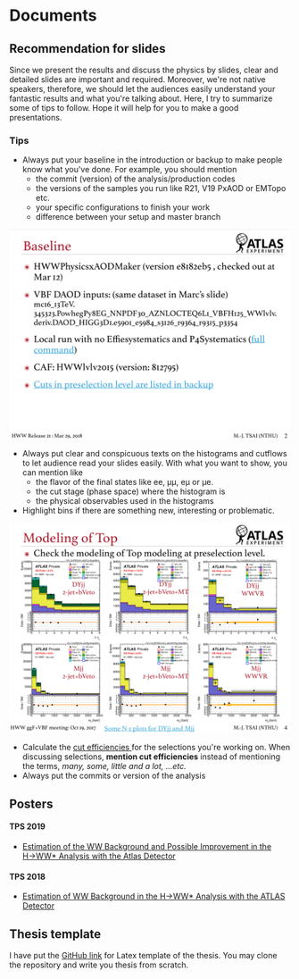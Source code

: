 # Documents

## Recommendation for slides

Since we present the results and discuss the physics by slides, clear and detailed slides are important and required. Moreover, we're not native speakers, therefore, we should let the audiences easily understand your fantastic results and what you're talking about. Here, I try to summarize some of tips to follow. Hope it will help for you to make a good presentations. 

### Tips

* Always put your baseline in the introduction or backup to make people know what you've done. For example, you should mention
  * the commit \(version\) of the analysis/production codes
  * the versions of the samples you run like R21, V19 PxAOD or EMTopo etc. 
  * your specific configurations to finish your work
  * difference between your setup and master branch

![An example about baseline page](../.gitbook/assets/ying-mu-kuai-zhao-20190609-xia-wu-7.17.10.png)

* Always put clear and conspicuous texts on the histograms and cutflows to let audience read your slides easily. With what you want to show, you can mention like
  * the flavor of the final states like ee, μμ, eμ or μe. 
  * the cut stage \(phase space\) where the histogram is
  * the physical observables used in the histograms
* Highlight bins if there are something new, interesting or problematic.

![An example about presenting histograms](../.gitbook/assets/ying-mu-kuai-zhao-20190609-xia-wu-7.21.25.png)

* Calculate the [cut efficiencies ](../physics_analysis/jargons.md#analysis)for the selections you're working on. When discussing selections, **mention cut efficiencies** instead of mentioning the terms, _many, some, little and a lot, ...etc._
* Always put the commits or version of the analysis

## Posters

#### TPS 2019

* [Estimation of the WW Background and Possible Improvement in the H→WW\* Analysis with the Atlas Detector](https://drive.google.com/file/d/14xImdVBoQZHqFIZdcodx_E0g0pKV8MUk/view?usp=sharing)

#### TPS 2018

* [Estimation of WW Background in the H→WW\* Analysis with the ATLAS Detector](https://drive.google.com/file/d/1PrEomiuHYetZCXbeF_qHZpmws60qW_16/view?usp=sharing)

## Thesis template

I have put the [GitHub link](https://github.com/mengjutsai/NTHU-HEP-Master-Thesis) for Latex template of the thesis. You may clone the repository and write you thesis from scratch. 

## 





